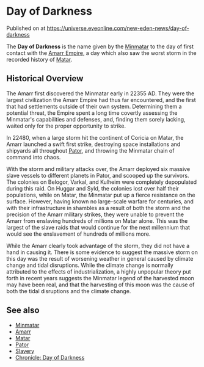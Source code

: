 # Day of Darkness
Published on  at https://universe.eveonline.com/new-eden-news/day-of-darkness

The **Day of Darkness** is the name given by the [Minmatar](1rpu7pfwTPVznAczjw2pOp) to the day of first contact with the [Amarr Empire](6BPFRy27fN4LnYlIyzvEwo), a day which also saw the worst storm
in the recorded history of [Matar](5gheCRHTWLbi5jzbo5vvT6).

Historical Overview
-------------------

The Amarr first discovered the Minmatar early in 22355 AD. They were the
largest civilization the Amarr Empire had thus far encountered, and the
first that had settlements outside of their own system. Determining them
a potential threat, the Empire spent a long time covertly assessing the
Minmatar's capabilities and defenses, and, finding them sorely lacking,
waited only for the proper opportunity to strike.

In 22480, when a large storm hit the continent of Coricia on Matar, the
Amarr launched a swift first strike, destroying space installations and
shipyards all throughout [Pator](7MdCKy2OEJTpJSItRgx8DX), and throwing the
Minmatar chain of command into chaos.

With the storm and military attacks over, the Amarr deployed six massive
slave vessels to different planets in Pator, and scooped up the
survivors. The colonies on Belogor, Varkal, and Kulheim were completely
depopulated during this raid. On Huggar and Syld, the colonies lost over
half their populations, while on Matar, the Minmatar put up a fierce
resistance on the surface. However, having known no large-scale warfare
for centuries, and with their infrastructure in shambles as a result of
both the storm and the precision of the Amarr military strikes, they
were unable to prevent the Amarr from enslaving hundreds of millions on
Matar alone. This was the largest of the slave raids that would continue
for the next millennium that would see the enslavement of hundreds of
millions more.

While the Amarr clearly took advantage of the storm, they did not have a
hand in causing it. There is some evidence to suggest the massive storm
on this day was the result of worsening weather in general caused by
climate change and tidal disruptions. While the climate change is
normally attributed to the effects of industrialization, a highly
unpopular theory put forth in recent years suggests the Minmatar legend
of the harvested moon may have been real, and that the harvesting of
this moon was the cause of both the tidal disruptions and the climate
change.

See also
--------
-   [Minmatar](1rpu7pfwTPVznAczjw2pOp)
-   [Amarr](6BPFRy27fN4LnYlIyzvEwo)
-   [Matar](5gheCRHTWLbi5jzbo5vvT6)
-   [Pator](7MdCKy2OEJTpJSItRgx8DX)
-   [Slavery](slavery)
-   [Chronicle: Day of Darkness](eOrTExOHuibcBoDXU2UxT)
